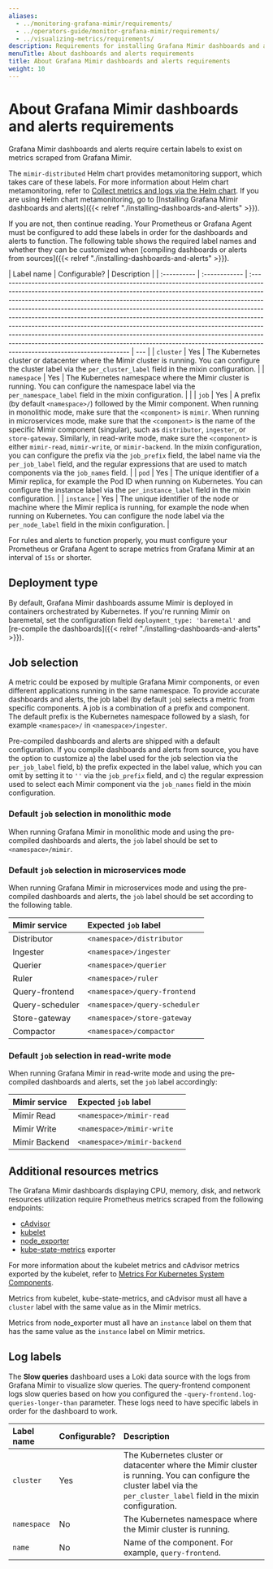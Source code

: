 ```yaml
---
aliases:
  - ../monitoring-grafana-mimir/requirements/
  - ../operators-guide/monitor-grafana-mimir/requirements/
  - ../visualizing-metrics/requirements/
description: Requirements for installing Grafana Mimir dashboards and alerts.
menuTitle: About dashboards and alerts requirements
title: About Grafana Mimir dashboards and alerts requirements
weight: 10
---
```


# About Grafana Mimir dashboards and alerts requirements

Grafana Mimir dashboards and alerts require certain labels to exist on metrics scraped from Grafana Mimir.

The `mimir-distributed` Helm chart provides metamonitoring support, which takes care of these labels.
For more information about Helm chart metamonitoring, refer to [Collect metrics and logs via the Helm chart](/docs/helm-charts/mimir-distributed/latest/run-production-environment-with-helm/monitor-system-health/).
If you are using Helm chart metamonitoring, go to [Installing Grafana Mimir dashboards and alerts]({{< relref "./installing-dashboards-and-alerts" >}}).

If you are not, then continue reading.
Your Prometheus or Grafana Agent must be configured to add these labels in order for the dashboards and alerts to function.
The following table shows the required label names and whether they can be customized when [compiling dashboards or alerts from sources]({{< relref "./installing-dashboards-and-alerts" >}}).

| Label name  | Configurable? | Description                                                                                                                                                                                                                                                                                                                                                                                                                                                                                                                                                                                                                                                                               |
| :---------- | :------------ | :---------------------------------------------------------------------------------------------------------------------------------------------------------------------------------------------------------------------------------------------------------------------------------------------------------------------------------------------------------------------------------------------------------------------------------------------------------------------------------------------------------------------------------------------------------------------------------------------------------------------------------------------------------------------------------------- | --- |
| `cluster`   | Yes           | The Kubernetes cluster or datacenter where the Mimir cluster is running. You can configure the cluster label via the `per_cluster_label` field in the mixin configuration.                                                                                                                                                                                                                                                                                                                                                                                                                                                                                                                |
| `namespace` | Yes           | The Kubernetes namespace where the Mimir cluster is running. You can configure the namespace label via the `per_namespace_label` field in the mixin configuration.                                                                                                                                                                                                                                                                                                                                                                                                                                                                                                                        |     |
| `job`       | Yes           | A prefix (by default `<namespace>/`) followed by the Mimir component. When running in monolithic mode, make sure that the `<component>` is `mimir`. When running in microservices mode, make sure that the `<component>` is the name of the specific Mimir component (singular), such as `distributor`, `ingester`, or `store-gateway`. Similarly, in read-write mode, make sure the `<component>` is either `mimir-read`, `mimir-write`, or `mimir-backend`. In the mixin configuration, you can configure the prefix via the `job_prefix` field, the label name via the `per_job_label` field, and the regular expressions that are used to match components via the `job_names` field. |
| `pod`       | Yes           | The unique identifier of a Mimir replica, for example the Pod ID when running on Kubernetes. You can configure the instance label via the `per_instance_label` field in the mixin configuration.                                                                                                                                                                                                                                                                                                                                                                                                                                                                                          |
| `instance`  | Yes           | The unique identifier of the node or machine where the Mimir replica is running, for example the node when running on Kubernetes. You can configure the node label via the `per_node_label` field in the mixin configuration.                                                                                                                                                                                                                                                                                                                                                                                                                                                             |

For rules and alerts to function properly, you must configure your Prometheus or Grafana Agent to scrape metrics from Grafana Mimir at an interval of `15s` or shorter.

## Deployment type

By default, Grafana Mimir dashboards assume Mimir is deployed in containers orchestrated by Kubernetes.
If you're running Mimir on baremetal, set the configuration field `deployment_type: 'baremetal'` and [re-compile the dashboards]({{< relref "./installing-dashboards-and-alerts" >}}).

## Job selection

A metric could be exposed by multiple Grafana Mimir components, or even different applications running in the same namespace.
To provide accurate dashboards and alerts, the job label (by default `job`) selects a metric from specific components.
A job is a combination of a prefix and component. The default prefix is the Kubernetes namespace followed by a slash, for example `<namespace>/` in `<namespace>/ingester`.

Pre-compiled dashboards and alerts are shipped with a default configuration.
If you compile dashboards and alerts from source, you have the option to customize a) the label used for the job selection via the `per_job_label` field, b) the prefix expected in the label value, which you can omit by setting it to `''` via the `job_prefix` field, and c) the regular expression used to select each Mimir component via the `job_names` field in the mixin configuration.

### Default `job` selection in monolithic mode

When running Grafana Mimir in monolithic mode and using the pre-compiled dashboards and alerts, the `job` label should be set to `<namespace>/mimir`.

### Default `job` selection in microservices mode

When running Grafana Mimir in microservices mode and using the pre-compiled dashboards and alerts, the `job` label should be set according to the following table.

| Mimir service   | Expected `job` label          |
| :-------------- | :---------------------------- |
| Distributor     | `<namespace>/distributor`     |
| Ingester        | `<namespace>/ingester`        |
| Querier         | `<namespace>/querier`         |
| Ruler           | `<namespace>/ruler`           |
| Query-frontend  | `<namespace>/query-frontend`  |
| Query-scheduler | `<namespace>/query-scheduler` |
| Store-gateway   | `<namespace>/store-gateway`   |
| Compactor       | `<namespace>/compactor`       |

### Default `job` selection in read-write mode

When running Grafana Mimir in read-write mode and using the pre-compiled dashboards and alerts, set the `job` label accordingly:

| Mimir service | Expected `job` label        |
| :------------ | :-------------------------- |
| Mimir Read    | `<namespace>/mimir-read`    |
| Mimir Write   | `<namespace>/mimir-write`   |
| Mimir Backend | `<namespace>/mimir-backend` |

## Additional resources metrics

The Grafana Mimir dashboards displaying CPU, memory, disk, and network resources utilization require Prometheus metrics scraped from the following endpoints:

- [cAdvisor](https://github.com/google/cadvisor)
- [kubelet](https://kubernetes.io/docs/concepts/cluster-administration/system-metrics/)
- [node_exporter](https://github.com/prometheus/node_exporter)
- [kube-state-metrics](https://github.com/kubernetes/kube-state-metrics) exporter

For more information about the kubelet metrics and cAdvisor metrics exported by the kubelet, refer to [Metrics For Kubernetes System Components](https://kubernetes.io/docs/concepts/cluster-administration/system-metrics/).

Metrics from kubelet, kube-state-metrics, and cAdvisor must all have a `cluster` label with the same value as in the
Mimir metrics.

Metrics from node_exporter must all have an `instance` label on them that has the same value as the `instance` label on Mimir metrics.

## Log labels

The **Slow queries** dashboard uses a Loki data source with the logs from Grafana Mimir to visualize slow queries. The query-frontend component logs slow queries based on how you configured the `-query-frontend.log-queries-longer-than` parameter.
These logs need to have specific labels in order for the dashboard to work.

| Label name  | Configurable? | Description                                                                                                                                                                |
| :---------- | :------------ | :------------------------------------------------------------------------------------------------------------------------------------------------------------------------- |
| `cluster`   | Yes           | The Kubernetes cluster or datacenter where the Mimir cluster is running. You can configure the cluster label via the `per_cluster_label` field in the mixin configuration. |
| `namespace` | No            | The Kubernetes namespace where the Mimir cluster is running.                                                                                                               |
| `name`      | No            | Name of the component. For example, `query-frontend`.                                                                                                                      |
